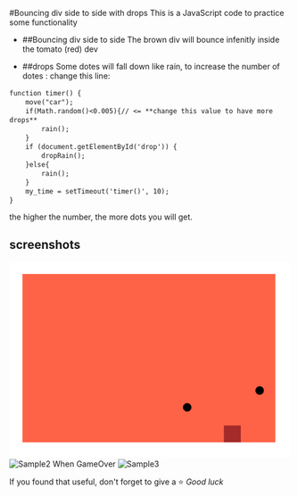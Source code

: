 #Bouncing div side to side with drops 
This is a JavaScript code to practice some functionality


- ##Bouncing div side to side
The brown div will bounce infenitly inside the tomato (red) dev

- ##drops
Some dotes will fall down like rain, to increase the number of dotes :
change this line:
```
function timer() {
    move("car");
    if(Math.random()<0.005){// <= **change this value to have more drops**
        rain();
    }
    if (document.getElementById('drop')) {
        dropRain();
    }else{
        rain();
    }
    my_time = setTimeout('timer()', 10);
}
```
the higher the number, the more dots you will get.

## screenshots
![Sample](pictures\simple.png)
![Sample2](pictures\simple2.png)
When GameOver
![Sample3](pictures\simple3.png)


If you found that useful, don't forget to give a ⭐ *Good luck*
